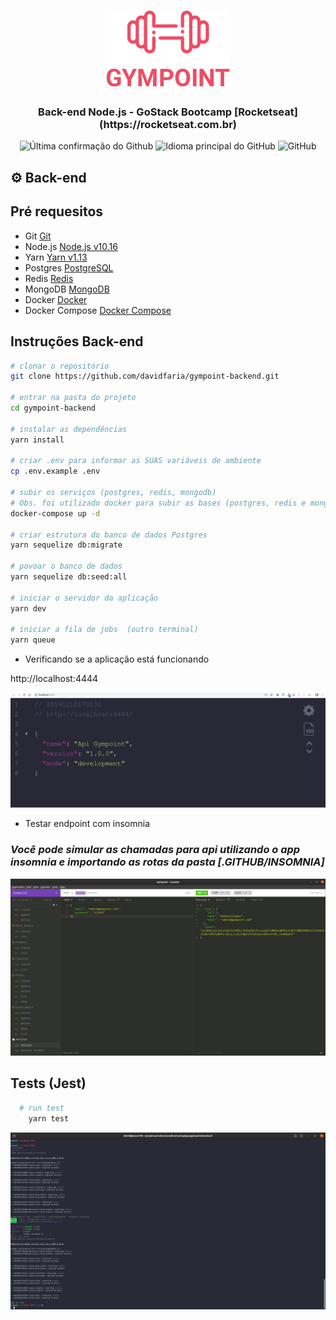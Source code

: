 <h1 align="center">
<img src="https://raw.githubusercontent.com/davidfaria/gympoint-backend/master/.github/logo.png">
</h1>
<h3 align="center">
Back-end Node.js - GoStack Bootcamp [Rocketseat](https://rocketseat.com.br)
</h3>

<p align = "center">
<img alt = "Última confirmação do Github" src="https://img.shields.io/github/last-commit/davidfaria/gympoint-backend">
<img alt = "Idioma principal do GitHub" src="https://img.shields.io/github/languages/top/davidfaria/gympoint-backend">
<img alt = "GitHub" src = "https://img.shields.io/github/license/davidfaria/gympoint-backend.svg">
</p>

## :gear: Back-end

## Pré requesitos

- Git [Git](https://git-scm.com)
- Node.js [Node.js v10.16](https://nodejs.org/)
- Yarn [Yarn v1.13](https://yarnpkg.com/)
- Postgres [PostgreSQL](https://www.postgresql.org/)
- Redis [Redis](https://redis.io/)
- MongoDB [MongoDB](https://www.mongodb.com/)
- Docker [Docker](https://www.docker.com/)
- Docker Compose [Docker Compose](https://docs.docker.com/compose/)

## Instruções Back-end

```bash
# clonar o repositório
git clone https://github.com/davidfaria/gympoint-backend.git

# entrar na pasta do projeto
cd gympoint-backend

# instalar as dependências
yarn install

# criar .env para informar as SUAS variáveis de ambiente
cp .env.example .env

# subir os serviços (postgres, redis, mongodb)
# Obs. foi utilizado docker para subir as bases (postgres, redis e mongodb)
docker-compose up -d

# criar estrutura do banco de dados Postgres
yarn sequelize db:migrate

# povoar o banco de dados
yarn sequelize db:seed:all

# iniciar o servidor da aplicação
yarn dev

# iniciar a fila de jobs  (outro terminal)
yarn queue

```

- Verificando se a aplicação está funcionando

http://localhost:4444

![localhost](https://raw.githubusercontent.com/davidfaria/gympoint-backend/master/.github/localhost.png)

- Testar endpoint com insomnia

### **_Você pode simular as chamadas para api utilizando o app insomnia e importando as rotas da pasta [.GITHUB/INSOMNIA]_**

![Insomnia](https://raw.githubusercontent.com/davidfaria/gympoint-backend/master/.github/insomnia.png)

## Tests (Jest)

```bash
  # run test
    yarn test
```

![Testes](https://raw.githubusercontent.com/davidfaria/gympoint-backend/master/.github/teste.png)
